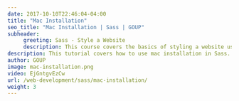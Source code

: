 ```yaml
---
date: 2017-10-10T22:46:04-04:00
title: "Mac Installation"
seo_title: "Mac Installation | Sass | GOUP"
subheader:
     greeting: Sass - Style a Website
     description: This course covers the basics of styling a website using Sass. Work your way through the videos/articles and I'll teach you everything you need to know to style a basic website!
description: This tutorial covers how to use mac installation in Sass.
author: GOUP
image: mac-installation.png
video: EjGntgvEzCw
url: /web-development/sass/mac-installation/
weight: 3
---
```

